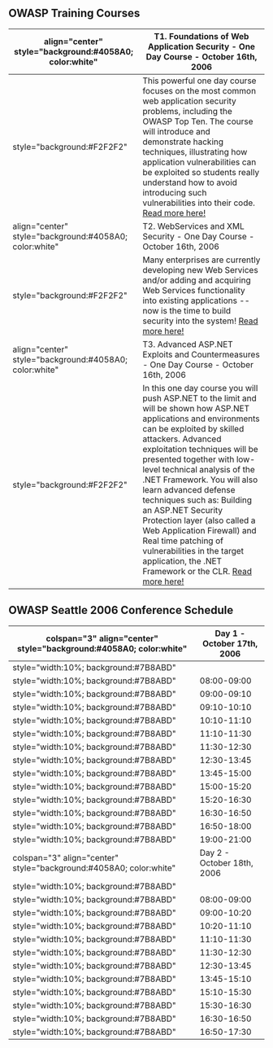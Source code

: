## OWASP Training Courses

| align="center" style="background:\#4058A0; color:white" | T1. Foundations of Web Application Security - One Day Course - October 16th, 2006                                                                                                                                                                                                                                                                                                                                                                                                                                                                                                                 |
| ------------------------------------------------------- | ------------------------------------------------------------------------------------------------------------------------------------------------------------------------------------------------------------------------------------------------------------------------------------------------------------------------------------------------------------------------------------------------------------------------------------------------------------------------------------------------------------------------------------------------------------------------------------------------- |
| style="background:\#F2F2F2"                             | This powerful one day course focuses on the most common web application security problems, including the OWASP Top Ten. The course will introduce and demonstrate hacking techniques, illustrating how application vulnerabilities can be exploited so students really understand how to avoid introducing such vulnerabilities into their code. [Read more here\!](AppSec_Seattle_2006/Training "wikilink")                                                                                                                                                                                      |
| align="center" style="background:\#4058A0; color:white" | T2. WebServices and XML Security - One Day Course - October 16th, 2006                                                                                                                                                                                                                                                                                                                                                                                                                                                                                                                            |
| style="background:\#F2F2F2"                             | Many enterprises are currently developing new Web Services and/or adding and acquiring Web Services functionality into existing applications -- now is the time to build security into the system\! [Read more here\!](AppSec_Seattle_2006/Training "wikilink")                                                                                                                                                                                                                                                                                                                                   |
| align="center" style="background:\#4058A0; color:white" | T3. Advanced ASP.NET Exploits and Countermeasures - One Day Course - October 16th, 2006                                                                                                                                                                                                                                                                                                                                                                                                                                                                                                           |
| style="background:\#F2F2F2"                             | In this one day course you will push ASP.NET to the limit and will be shown how ASP.NET applications and environments can be exploited by skilled attackers. Advanced exploitation techniques will be presented together with low-level technical analysis of the .NET Framework. You will also learn advanced defense techniques such as: Building an ASP.NET Security Protection layer (also called a Web Application Firewall) and Real time patching of vulnerabilities in the target application, the .NET Framework or the CLR. [Read more here\!](AppSec_Seattle_2006/Training "wikilink") |

## OWASP Seattle 2006 Conference Schedule

| colspan="3" align="center" style="background:\#4058A0; color:white" | Day 1 - October 17th, 2006 |
| ------------------------------------------------------------------- | -------------------------- |
| style="width:10%; background:\#7B8ABD"                              |                            |
| style="width:10%; background:\#7B8ABD"                              | 08:00-09:00                |
| style="width:10%; background:\#7B8ABD"                              | 09:00-09:10                |
| style="width:10%; background:\#7B8ABD"                              | 09:10-10:10                |
| style="width:10%; background:\#7B8ABD"                              | 10:10-11:10                |
| style="width:10%; background:\#7B8ABD"                              | 11:10-11:30                |
| style="width:10%; background:\#7B8ABD"                              | 11:30-12:30                |
| style="width:10%; background:\#7B8ABD"                              | 12:30-13:45                |
| style="width:10%; background:\#7B8ABD"                              | 13:45-15:00                |
| style="width:10%; background:\#7B8ABD"                              | 15:00-15:20                |
| style="width:10%; background:\#7B8ABD"                              | 15:20-16:30                |
| style="width:10%; background:\#7B8ABD"                              | 16:30-16:50                |
| style="width:10%; background:\#7B8ABD"                              | 16:50-18:00                |
| style="width:10%; background:\#7B8ABD"                              | 19:00-21:00                |
| colspan="3" align="center" style="background:\#4058A0; color:white" | Day 2 - October 18th, 2006 |
| style="width:10%; background:\#7B8ABD"                              |                            |
| style="width:10%; background:\#7B8ABD"                              | 08:00-09:00                |
| style="width:10%; background:\#7B8ABD"                              | 09:00-10:20                |
| style="width:10%; background:\#7B8ABD"                              | 10:20-11:10                |
| style="width:10%; background:\#7B8ABD"                              | 11:10-11:30                |
| style="width:10%; background:\#7B8ABD"                              | 11:30-12:30                |
| style="width:10%; background:\#7B8ABD"                              | 12:30-13:45                |
| style="width:10%; background:\#7B8ABD"                              | 13:45-15:10                |
| style="width:10%; background:\#7B8ABD"                              | 15:10-15:30                |
| style="width:10%; background:\#7B8ABD"                              | 15:30-16:30                |
| style="width:10%; background:\#7B8ABD"                              | 16:30-16:50                |
| style="width:10%; background:\#7B8ABD"                              | 16:50-17:30                |